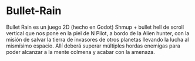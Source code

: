 # Bullet-Rain
Bullet Rain es un juego 2D (hecho en Godot) Shmup + bullet hell de scroll vertical que nos pone en la piel de N Pilot, a bordo de la Alien hunter, con la misión de salvar la tierra de invasores de otros planetas llevando la lucha al mismísimo espacio. Allí deberá superar múltiples hordas enemigas para poder alcanzar a la mente colmena y acabar con la amenaza.
